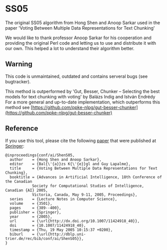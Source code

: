 # SS05
The original SS05 algorithm from Hong Shen and Anoop Sarkar used in the paper 'Voting Between Multiple Data Representations for Text Chunking'



We would like to thank professor Anoop Sarkar for his cooperation and providing the original Perl code and letting us to use and distribute it with our own. This helped a lot to understand their algorithm better.

## Warning

This code is unmaintained, outdated and contains serveral bugs (see bugtracker).

This method is outperformed by 'Gut, Besser, Chunker – Selecting the best models for text chunking with voting' by Balázs Indig and István Endrédy
For a more general and up-to-date implementation, which outperforms this method see [https://github.com/ppke-nlpg/gut-besser-chunker](https://github.com/ppke-nlpg/gut-besser-chunker)


## Reference

If you use this tool, please cite the following [paper](http://www.cs.sfu.ca/~anoop/papers/pdf/ai05.pdf) that were published at [Springer](http://link.springer.com/chapter/10.1007%2F11424918_40):

```
@inproceedings{conf/ai/ShenS05,
  author	= {Hong Shen and Anoop Sarkar},
  editor	= {Bal{\'{a}}zs K{\'{e}}gl and Guy Lapalme},
  title 	= {Voting Between Multiple Data Representations for Text Chunking},
  booktitle = {Advances in Artificial Intelligence, 18th Conference of the Canadian
           	Society for Computational Studies of Intelligence, Canadian {AI} 2005,
           	Victoria, Canada, May 9-11, 2005, Proceedings},
  series	= {Lecture Notes in Computer Science},
  volume	= {3501},
  pages 	= {389--400},
  publisher = {Springer},
  year  	= {2005},
  url   	= {\url{http://dx.doi.org/10.1007/11424918_40}},
  doi   	= {10.1007/11424918_40},
  timestamp = {Thu, 19 May 2005 10:15:37 +0200},
  biburl	= {\url{http://dblp.uni-trier.de/rec/bib/conf/ai/ShenS05}},
}
```
